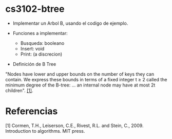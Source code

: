 # cs3102-btree

* Implementar un Arbol B, usando el codigo de ejemplo. 
* Funciones a implementar:
  * Busqueda: booleano
  * Insert: void
  * Print: (a discrecion)

* Definición de B Tree

"Nodes have lower and upper bounds on the number of keys they can contain. We express these bounds in terms of a fixed integer t ≥ 2 called the minimum degree of the B-tree: ... an internal node may have at most 2t children". [[1]](#1).

# Referencias
<a id="1">[1]</a> Cormen, T.H., Leiserson, C.E., Rivest, R.L. and Stein, C., 2009. Introduction to algorithms. MIT press.
